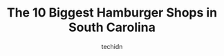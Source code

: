 ---
layout: ampstory
image: https://i0.wp.com/paketmu.com/wp-content/uploads/2023/06/poppys-burgers-subs-0-in-south-carolina-1686368543.jpeg?resize=640,853
author: techidn
featured: false
description: Explore the diverse Hamburger Shop scene in South Carolina, home to an incredible selection of 10 establishments catering to every taste. Whether youre in search of iconic favorites or undi
title: The 10 Biggest Hamburger Shops in South Carolina
cover:
   title: The 10 Biggest Hamburger Shops in South Carolina
   subtitle: RICKPATE
   background: https://paketmu.com/wp-content/uploads/2023/06/poppys-burgers-subs-0-in-south-carolina-1686368543.jpeg

pages: 
 - layout: thirds
   top: <h1>#1 Hamburger Joes</h1>
   bottom: "<p>Stopped here Thursday afternoon (7/14) for lunch.Relatively busy but we were greeted and seated immediately.My wife and I both got cheeseburgers. I had the slaw, my wife </p>"
   background: https://paketmu.com/wp-content/uploads/2023/06/poppys-burgers-subs-1-in-south-carolina-1686368546.jpeg
   backgroundblur: true
 - layout: thirds
   top: <h1>#2 Sesame Burgers & Beer</h1>
   bottom: "<p>Sooooo good! I had the fig/bacon jam and blue cheese burger. And look at those onion rings! We also had the dry rub wing app but we ate them before I could take a photo. </p>"
   background: https://paketmu.com/wp-content/uploads/2023/06/poppys-burgers-subs-2-in-south-carolina-1686368548.jpeg
   cta:
      link: https://paketmu.com/the-10-biggest-hamburger-shops-in-south-carolina/
      text: The 10 Biggest Hamburger Shops in South Carolina
 - layout: thirds
   top: <h1>#3 Burgers & Barley</h1>
   bottom: "<p>First time here and felt very comfortable. Sat at the bar with my fiancé, Scout was our bartender- we were drinking and eating-  she was on top of everything!! EXCELLENT</p>"
   background: https://paketmu.com/wp-content/uploads/2023/06/poppys-burgers-subs-3-in-south-carolina-1686368550.png
   cta:
      link: https://paketmu.com/the-10-biggest-hamburger-shops-in-south-carolina/
      text: The 10 Biggest Hamburger Shops in South Carolina
 - layout: thirds
   top: <h1>#4 River City Cafe</h1>
   bottom: "<p>208 73rd Ave N, Myrtle Beach, SC 29572, United States</p>"
   background: https://images.unsplash.com/photo-1561679660-d00ee1e0dc8e?ixlib=rb-4.0.3&ixid=MnwxMjA3fDB8MHxwaG90by1wYWdlfHx8fGVufDB8fHx8&auto=format&fit=crop&w=640&h=853&q=80
   cta:
      link: https://paketmu.com/the-10-biggest-hamburger-shops-in-south-carolina/
      text: The 10 Biggest Hamburger Shops in South Carolina
 - layout: thirds
   top: <h1>#5 Pawleys Front Porch</h1>
   bottom: "<p>827 Harden St #1001, Columbia, SC 29205, United States</p>"
   background: https://images.unsplash.com/photo-1515405295579-ba7b45403062?ixlib=rb-4.0.3&ixid=MnwxMjA3fDB8MHxwaG90by1wYWdlfHx8fGVufDB8fHx8&auto=format&fit=crop&w=640&h=853&q=80
   cta:
      link: https://paketmu.com/the-10-biggest-hamburger-shops-in-south-carolina/
      text: The 10 Biggest Hamburger Shops in South Carolina
 - layout: thirds
   top: <h1>#6 Burkys Grill</h1>
   bottom: "<p>4001 N Kings Hwy, Myrtle Beach, SC 29577, United States</p>"
   background: https://images.unsplash.com/photo-1618556658017-fd9c732d1360?ixlib=rb-4.0.3&ixid=MnwxMjA3fDB8MHxwaG90by1wYWdlfHx8fGVufDB8fHx8&auto=format&fit=crop&w=640&h=853&q=80
   cta:
      link: https://paketmu.com/the-10-biggest-hamburger-shops-in-south-carolina/
      text: The 10 Biggest Hamburger Shops in South Carolina
 - layout: thirds
   top: <h1>#7 River City Cafe</h1>
   bottom: "<p>4393 US-17 BUS, Murrells Inlet, SC 29576, United States</p>"
   background: https://images.unsplash.com/photo-1509114397022-ed747cca3f65?ixlib=rb-4.0.3&ixid=MnwxMjA3fDB8MHxwaG90by1wYWdlfHx8fGVufDB8fHx8&auto=format&fit=crop&w=640&h=853&q=80
   cta:
      link: https://paketmu.com/the-10-biggest-hamburger-shops-in-south-carolina/
      text: The 10 Biggest Hamburger Shops in South Carolina
 - layout: thirds
   middle: Continue reading...
   background: https://images.unsplash.com/photo-1614648718611-0635f29016cb?ixlib=rb-4.0.3&ixid=MnwxMjA3fDB8MHxwaG90by1wYWdlfHx8fGVufDB8fHx8&auto=format&fit=crop&w=640&h=853&q=80
   cta:
      link: https://paketmu.com/the-10-biggest-hamburger-shops-in-south-carolina/
      text: The 10 Biggest Hamburger Shops in South Carolina
      
---